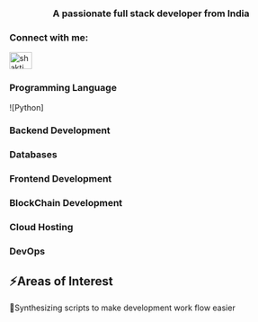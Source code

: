 <h3 align="center">A passionate full stack developer from India</h3>

<h3 align="left">Connect with me:</h3>
<p align="left">
<a href="https://linkedin.com/in/shakti dube" target="blank"><img align="center" src="https://raw.githubusercontent.com/rahuldkjain/github-profile-readme-generator/master/src/images/icons/Social/linked-in-alt.svg" alt="shakti dube" height="30" width="40" /></a>
</p>

### Programming Language
![Python]


### Backend Development


### Databases


### Frontend Development


### BlockChain Development


### Cloud Hosting


### DevOps


## ⚡Areas of Interest
🌟Synthesizing scripts to make development work flow easier
